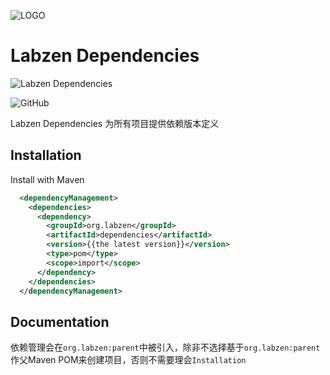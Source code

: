 ![LOGO](http://r7jiu5wkl.hd-bkt.clouddn.com/images/2022/02/19/16-34-57-167.png)

# Labzen Dependencies

![Labzen Dependencies](https://img.shields.io/badge/Labzen-Dependencies-green)

![GitHub](https://img.shields.io/github/license/labzen/labzen-dependencies)

Labzen Dependencies 为所有项目提供依赖版本定义

## Installation

Install with Maven

```xml
  <dependencyManagement>
    <dependencies>
      <dependency>
        <groupId>org.labzen</groupId>
        <artifactId>dependencies</artifactId>
        <version>{{the latest version}}</version>
        <type>pom</type>
        <scope>import</scope>
      </dependency>
    </dependencies>
  </dependencyManagement>
```
## Documentation

依赖管理会在`org.labzen:parent`中被引入，除非不选择基于`org.labzen:parent`作父Maven POM来创建项目，否则不需要理会`Installation`